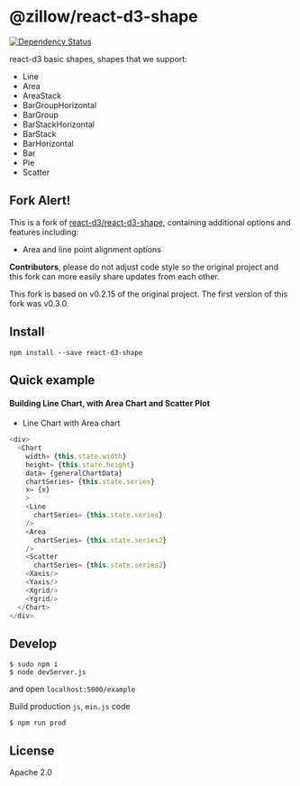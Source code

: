 # @zillow/react-d3-shape

[![Dependency Status](https://gemnasium.com/react-d3/react-d3-shape.svg)](https://gemnasium.com/react-d3/react-d3-shape)

react-d3 basic shapes, shapes that we support:

- Line
- Area
- AreaStack
- BarGroupHorizontal
- BarGroup
- BarStackHorizontal
- BarStack
- BarHorizontal
- Bar
- Pie
- Scatter

## Fork Alert!

This is a fork of [react-d3/react-d3-shape](https://github.com/react-d3/react-d3-shape), containing additional options and features including:

- Area and line point alignment options

**Contributors**, please do not adjust code style so the original project and this fork can more easily share updates from each other.

This fork is based on v0.2.15 of the original project. The first version of this fork was v0.3.0.

## Install

```
npm install --save react-d3-shape
```

## Quick example

#### Building Line Chart, with Area Chart and Scatter Plot

- Line Chart with Area chart

```js
<div>
  <Chart
    width= {this.state.width}
    height= {this.state.height}
    data= {generalChartData}
    chartSeries= {this.state.series}
    x= {x}
    >
    <Line
      chartSeries= {this.state.series}
    />
    <Area
      chartSeries= {this.state.series2}
    />
    <Scatter
      chartSeries= {this.state.series2}
    <Xaxis/>
    <Yaxis/>
    <Xgrid/>
    <Ygrid/>
  </Chart>
</div>

```

## Develop

```
$ sudo npm i
$ node devServer.js
```

and open `localhost:5000/example`

Build production `js`, `min.js` code

```
$ npm run prod
```

## License

Apache 2.0

